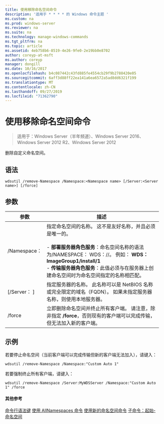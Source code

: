 ```yaml
---
title: 使用移除命名空间命令
description: '适用于 * * * * 的 Windows 命令主题 '
ms.custom: na
ms.prod: windows-server
ms.reviewer: na
ms.suite: na
ms.technology: manage-windows-commands
ms.tgt_pltfrm: na
ms.topic: article
ms.assetid: 4eb758b6-8519-4e26-9fe0-2e19bb0e8702
author: coreyp-at-msft
ms.author: coreyp
manager: dongill
ms.date: 10/16/2017
ms.openlocfilehash: b4c087442c43fd885fe4554cb29f9b2788420e05
ms.sourcegitcommit: 6aff3d88ff22ea141a6ea6572a5ad8dd6321f199
ms.translationtype: MT
ms.contentlocale: zh-CN
ms.lasthandoff: 09/27/2019
ms.locfileid: "71362790"
---
```

# <a name="using-the-remove-namespace-command"></a>使用移除命名空间命令

>适用于：Windows Server（半年频道）、Windows Server 2016、Windows Server 2012 R2、Windows Server 2012

删除自定义命名空间。
## <a name="syntax"></a>语法
```
wdsutil /remove-Namespace /Namespace:<Namespace name> [/Server:<Server name>] [/force]
```
## <a name="parameters"></a>参数
|参数|描述|
|-------|--------|
|/Namespace：<Namespace name>|指定命名空间的名称。 这不是友好名称，并且必须是唯一的。<br /><br />-   **部署服务器角色服务**：命名空间名称的语法为/NAMESPACE： WDS：<ImageGroup>/<ImageName>/<Index>。 例如： **WDS： ImageGroup1/install/1**<br />-   **传输服务器角色服务**：此值必须与在服务器上创建命名空间时为命名空间指定的名称相匹配。|
|[/Server： <Server name>]|指定服务器的名称。 此名称可以是 NetBIOS 名称或完全限定的域名（FQDN）。 如果未指定服务器名称，则使用本地服务器。|
|/force|立即删除命名空间并终止所有客户端。 请注意，除非指定 **/force**，否则现有的客户端可以完成传输，但无法加入新的客户端。|
## <a name="BKMK_examples"></a>示例
若要停止命名空间（当前客户端可以完成传输但新的客户端无法加入），请键入：
```
wdsutil /remove-Namespace /Namespace:"Custom Auto 1"
```
若要强制终止所有客户端，请键入：
```
wdsutil /remove-Namespace /Server:MyWDSServer /Namespace:"Custom Auto 1" /force
```
#### <a name="additional-references"></a>其他参考
[命令行语法键](command-line-syntax-key.md)
[使用 AllNamespaces 命令](using-the-get-allnamespaces-command.md)
[使用新的命名空间命令](using-the-new-namespace-command.md)
[子命令：起始-命名空间](subcommand-start-namespace.md)
